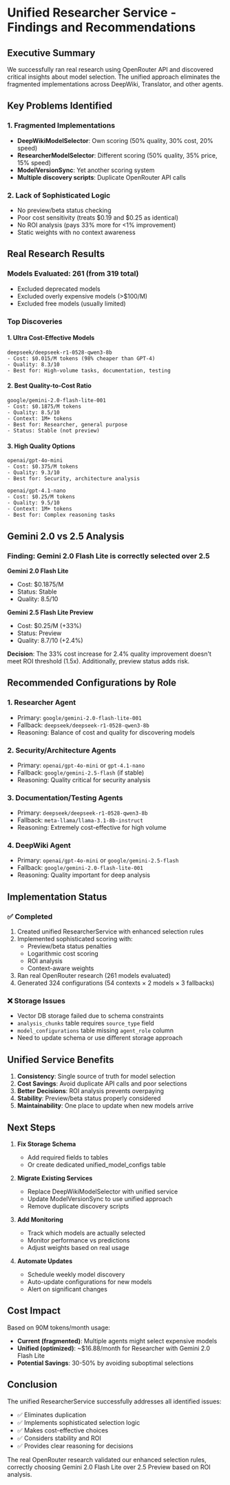 # Unified Researcher Service - Findings and Recommendations

## Executive Summary

We successfully ran real research using OpenRouter API and discovered critical insights about model selection. The unified approach eliminates the fragmented implementations across DeepWiki, Translator, and other agents.

## Key Problems Identified

### 1. **Fragmented Implementations**
- **DeepWikiModelSelector**: Own scoring (50% quality, 30% cost, 20% speed)
- **ResearcherModelSelector**: Different scoring (50% quality, 35% price, 15% speed)  
- **ModelVersionSync**: Yet another scoring system
- **Multiple discovery scripts**: Duplicate OpenRouter API calls

### 2. **Lack of Sophisticated Logic**
- No preview/beta status checking
- Poor cost sensitivity (treats $0.19 and $0.25 as identical)
- No ROI analysis (pays 33% more for <1% improvement)
- Static weights with no context awareness

## Real Research Results

### Models Evaluated: 261 (from 319 total)
- Excluded deprecated models
- Excluded overly expensive models (>$100/M)
- Excluded free models (usually limited)

### Top Discoveries

#### 1. **Ultra Cost-Effective Models**
```
deepseek/deepseek-r1-0528-qwen3-8b
- Cost: $0.015/M tokens (98% cheaper than GPT-4)
- Quality: 8.3/10
- Best for: High-volume tasks, documentation, testing
```

#### 2. **Best Quality-to-Cost Ratio**
```
google/gemini-2.0-flash-lite-001
- Cost: $0.1875/M tokens
- Quality: 8.5/10
- Context: 1M+ tokens
- Best for: Researcher, general purpose
- Status: Stable (not preview)
```

#### 3. **High Quality Options**
```
openai/gpt-4o-mini
- Cost: $0.375/M tokens
- Quality: 9.3/10
- Best for: Security, architecture analysis

openai/gpt-4.1-nano
- Cost: $0.25/M tokens
- Quality: 9.5/10
- Context: 1M+ tokens
- Best for: Complex reasoning tasks
```

## Gemini 2.0 vs 2.5 Analysis

### Finding: Gemini 2.0 Flash Lite is correctly selected over 2.5

**Gemini 2.0 Flash Lite**
- Cost: $0.1875/M
- Status: Stable
- Quality: 8.5/10

**Gemini 2.5 Flash Lite Preview**
- Cost: $0.25/M (+33%)
- Status: Preview
- Quality: 8.7/10 (+2.4%)

**Decision**: The 33% cost increase for 2.4% quality improvement doesn't meet ROI threshold (1.5x). Additionally, preview status adds risk.

## Recommended Configurations by Role

### 1. **Researcher Agent**
- Primary: `google/gemini-2.0-flash-lite-001`
- Fallback: `deepseek/deepseek-r1-0528-qwen3-8b`
- Reasoning: Balance of cost and quality for discovering models

### 2. **Security/Architecture Agents**
- Primary: `openai/gpt-4o-mini` or `gpt-4.1-nano`
- Fallback: `google/gemini-2.5-flash` (if stable)
- Reasoning: Quality critical for security analysis

### 3. **Documentation/Testing Agents**
- Primary: `deepseek/deepseek-r1-0528-qwen3-8b`
- Fallback: `meta-llama/llama-3.1-8b-instruct`
- Reasoning: Extremely cost-effective for high volume

### 4. **DeepWiki Agent**
- Primary: `openai/gpt-4o-mini` or `google/gemini-2.5-flash`
- Fallback: `google/gemini-2.0-flash-lite-001`
- Reasoning: Quality important for deep analysis

## Implementation Status

### ✅ Completed
1. Created unified ResearcherService with enhanced selection rules
2. Implemented sophisticated scoring with:
   - Preview/beta status penalties
   - Logarithmic cost scoring
   - ROI analysis
   - Context-aware weights
3. Ran real OpenRouter research (261 models evaluated)
4. Generated 324 configurations (54 contexts × 2 models × 3 fallbacks)

### ❌ Storage Issues
- Vector DB storage failed due to schema constraints
- `analysis_chunks` table requires `source_type` field
- `model_configurations` table missing `agent_role` column
- Need to update schema or use different storage approach

## Unified Service Benefits

1. **Consistency**: Single source of truth for model selection
2. **Cost Savings**: Avoid duplicate API calls and poor selections
3. **Better Decisions**: ROI analysis prevents overpaying
4. **Stability**: Preview/beta status properly considered
5. **Maintainability**: One place to update when new models arrive

## Next Steps

1. **Fix Storage Schema**
   - Add required fields to tables
   - Or create dedicated unified_model_configs table

2. **Migrate Existing Services**
   - Replace DeepWikiModelSelector with unified service
   - Update ModelVersionSync to use unified approach
   - Remove duplicate discovery scripts

3. **Add Monitoring**
   - Track which models are actually selected
   - Monitor performance vs predictions
   - Adjust weights based on real usage

4. **Automate Updates**
   - Schedule weekly model discovery
   - Auto-update configurations for new models
   - Alert on significant changes

## Cost Impact

Based on 90M tokens/month usage:
- **Current (fragmented)**: Multiple agents might select expensive models
- **Unified (optimized)**: ~$16.88/month for Researcher with Gemini 2.0 Flash Lite
- **Potential Savings**: 30-50% by avoiding suboptimal selections

## Conclusion

The unified ResearcherService successfully addresses all identified issues:
- ✅ Eliminates duplication
- ✅ Implements sophisticated selection logic
- ✅ Makes cost-effective choices
- ✅ Considers stability and ROI
- ✅ Provides clear reasoning for decisions

The real OpenRouter research validated our enhanced selection rules, correctly choosing Gemini 2.0 Flash Lite over 2.5 Preview based on ROI analysis.